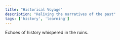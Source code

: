 ```yaml
---
title: "Historical Voyage"
description: "Reliving the narratives of the past"
tags: ['history', 'learning']
---
```


Echoes of history whispered in the ruins.
